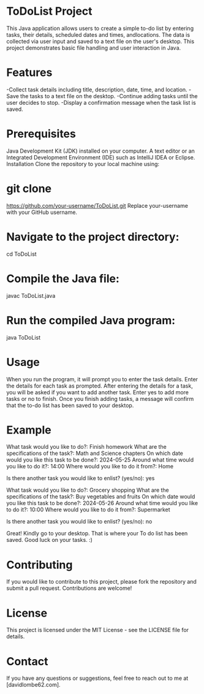 # ToDoList Project
This Java application allows users to create a simple to-do list by entering tasks, 
their details, scheduled dates and times, andlocations. The data is collected via 
user input and saved to a text file on the user's desktop. This project demonstrates 
basic file handling and user interaction in Java.

# Features
-Collect task details including title, description, date, time, and location.
-Save the tasks to a text file on the desktop.
-Continue adding tasks until the user decides to stop.
-Display a confirmation message when the task list is saved.

# Prerequisites
Java Development Kit (JDK) installed on your computer.
A text editor or an Integrated Development Environment (IDE) such as IntelliJ IDEA or Eclipse.
Installation
Clone the repository to your local machine using:



# git clone 
https://github.com/your-username/ToDoList.git
Replace your-username with your GitHub username.

# Navigate to the project directory:
cd ToDoList

# Compile the Java file:
javac ToDoList.java

# Run the compiled Java program:
 java ToDoList

# Usage
When you run the program, it will prompt you to enter the task details.
Enter the details for each task as prompted.
After entering the details for a task, you will be asked if you want to add another task. Enter yes to add more tasks or no to finish.
Once you finish adding tasks, a message will confirm that the to-do list has been saved to your desktop.

# Example
What task would you like to do?: Finish homework
What are the specifications of the task?: Math and Science chapters
On which date would you like this task to be done?: 2024-05-25
Around what time would you like to do it?: 14:00
Where would you like to do it from?: Home

Is there another task you would like to enlist? (yes/no): yes

What task would you like to do?: Grocery shopping
What are the specifications of the task?: Buy vegetables and fruits
On which date would you like this task to be done?: 2024-05-26
Around what time would you like to do it?: 10:00
Where would you like to do it from?: Supermarket

Is there another task you would like to enlist? (yes/no): no

Great! Kindly go to your desktop. That is where your To do list has been saved. Good luck on your tasks. :)

# Contributing
If you would like to contribute to this project, please fork the repository and submit a pull request. Contributions are welcome!

# License
This project is licensed under the MIT License - see the LICENSE file for details.

# Contact
If you have any questions or suggestions, feel free to reach out to me at [davidlombe62.com].
